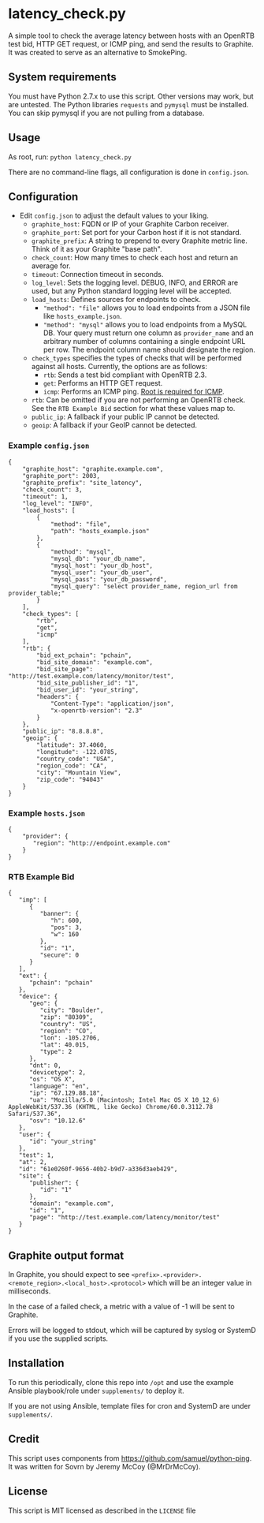 # latency_check.py

A simple tool to check the average latency between hosts with an OpenRTB test bid, HTTP GET request, or ICMP ping, and send the results to Graphite. It was created to serve as an alternative to SmokePing.

## System requirements

You must have Python 2.7.x to use this script. Other versions may work, but are untested.
The Python libraries `requests` and `pymysql` must be installed. You can skip pymysql if you are not pulling from a database.

## Usage

As root, run: `python latency_check.py`

There are no command-line flags, all configuration is done in `config.json`.

## Configuration

- Edit `config.json` to adjust the default values to your liking.
    - `graphite_host`: FQDN or IP of your Graphite Carbon receiver.
    - `graphite_port`: Set port for your Carbon host if it is not standard.
    - `graphite_prefix`: A string to prepend to every Graphite metric line. Think of it as your Graphite "base path".
    - `check_count`: How many times to check each host and return an average for.
    - `timeout`: Connection timeout in seconds.
    - `log_level`: Sets the logging level. DEBUG, INFO, and ERROR are used, but any Python standard logging level will be accepted.
    - `load_hosts`: Defines sources for endpoints to check.
        - `"method": "file"` allows you to load endpoints from a JSON file like `hosts_example.json`.
        - `"method": "mysql"` allows you to load endpoints from a MySQL DB. Your query must return one column as `provider_name` and an arbitrary number of columns containing a single endpoint URL per row. The endpoint column name should designate the region.
    - `check_types` specifies the types of checks that will be performed against all hosts. Currently, the options are as follows:
        - `rtb`: Sends a test bid compliant with OpenRTB 2.3.
        - `get`: Performs an HTTP GET request.
        - `icmp`: Performs an ICMP ping. [Root is required for ICMP](https://stackoverflow.com/questions/1189389/python-non-privileged-icmp).
    - `rtb`: Can be omitted if you are not performing an OpenRTB check. See the `RTB Example Bid` section for what these values map to.
    - `public_ip`: A fallback if your public IP cannot be detected.
    - `geoip`: A fallback if your GeoIP cannot be detected.

### Example `config.json`

```
{
    "graphite_host": "graphite.example.com",
    "graphite_port": 2003,
    "graphite_prefix": "site_latency",
    "check_count": 3,
    "timeout": 1,
    "log_level": "INFO",
    "load_hosts": [
        {
            "method": "file",
            "path": "hosts_example.json"
        },
        {
            "method": "mysql",
            "mysql_db": "your_db_name",
            "mysql_host": "your_db_host",
            "mysql_user": "your_db_user",
            "mysql_pass": "your_db_password",
            "mysql_query": "select provider_name, region_url from provider_table;"
        }
    ],
    "check_types": [
        "rtb",
        "get",
        "icmp"
    ],
    "rtb": {
        "bid_ext_pchain": "pchain",
        "bid_site_domain": "example.com",
        "bid_site_page": "http://test.example.com/latency/monitor/test",
        "bid_site_publisher_id": "1",
        "bid_user_id": "your_string",
        "headers": {
            "Content-Type": "application/json",
            "x-openrtb-version": "2.3"
        }
    },
    "public_ip": "8.8.8.8",
    "geoip": {
        "latitude": 37.4060,
        "longitude": -122.0785,
        "country_code": "USA",
        "region_code": "CA",
        "city": "Mountain View",
        "zip_code": "94043"
    }
}
```

### Example `hosts.json`

```
{
    "provider": {
       "region": "http://endpoint.example.com"
    }
}
```

### RTB Example Bid

```
{
   "imp": [
      {
         "banner": {
            "h": 600,
            "pos": 3,
            "w": 160
         },
         "id": "1",
         "secure": 0
      }
   ],
   "ext": {
      "pchain": "pchain"
   },
   "device": {
      "geo": {
         "city": "Boulder",
         "zip": "80309",
         "country": "US",
         "region": "CO",
         "lon": -105.2706,
         "lat": 40.015,
         "type": 2
      },
      "dnt": 0,
      "devicetype": 2,
      "os": "OS X",
      "language": "en",
      "ip": "67.129.88.18",
      "ua": "Mozilla/5.0 (Macintosh; Intel Mac OS X 10_12_6) AppleWebKit/537.36 (KHTML, like Gecko) Chrome/60.0.3112.78 Safari/537.36",
      "osv": "10.12.6"
   },
   "user": {
      "id": "your_string"
   },
   "test": 1,
   "at": 2,
   "id": "61e0260f-9656-40b2-b9d7-a336d3aeb429",
   "site": {
      "publisher": {
         "id": "1"
      },
      "domain": "example.com",
      "id": "1",
      "page": "http://test.example.com/latency/monitor/test"
   }
}
```

## Graphite output format

In Graphite, you should expect to see `<prefix>.<provider>.<remote_region>.<local_host>.<protocol>` which will be an integer value in milliseconds.

In the case of a failed check, a metric with a value of -1 will be sent to Graphite.

Errors will be logged to stdout, which will be captured by syslog or SystemD if you use the supplied scripts.

## Installation

To run this periodically, clone this repo into `/opt` and use the example Ansible playbook/role under `supplements/` to deploy it.

If you are not using Ansible, template files for cron and SystemD are under `supplements/`.

## Credit

This script uses components from https://github.com/samuel/python-ping.
It was written for Sovrn by Jeremy McCoy (@MrDrMcCoy).

## License

This script is MIT licensed as described in the `LICENSE` file
